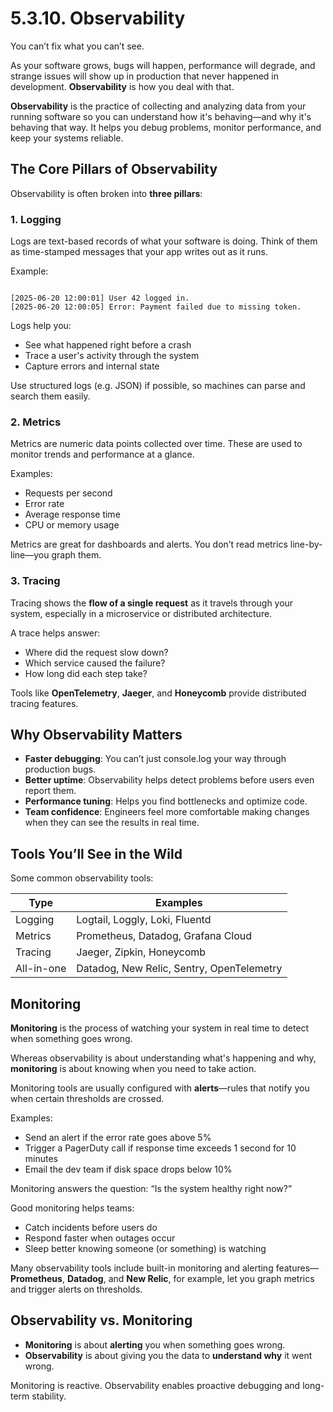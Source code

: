 # 5.3.10. Observability

You can’t fix what you can’t see.

As your software grows, bugs will happen, performance will degrade, and strange issues will show up in production that never happened in development. **Observability** is how you deal with that.

**Observability** is the practice of collecting and analyzing data from your running software so you can understand how it's behaving—and why it's behaving that way. It helps you debug problems, monitor performance, and keep your systems reliable.

## The Core Pillars of Observability

Observability is often broken into **three pillars**:

### 1. **Logging**

Logs are text-based records of what your software is doing. Think of them as time-stamped messages that your app writes out as it runs.

Example:

```

[2025-06-20 12:00:01] User 42 logged in.
[2025-06-20 12:00:05] Error: Payment failed due to missing token.

```

Logs help you:

- See what happened right before a crash
- Trace a user's activity through the system
- Capture errors and internal state

Use structured logs (e.g. JSON) if possible, so machines can parse and search them easily.

### 2. **Metrics**

Metrics are numeric data points collected over time. These are used to monitor trends and performance at a glance.

Examples:

- Requests per second
- Error rate
- Average response time
- CPU or memory usage

Metrics are great for dashboards and alerts. You don’t read metrics line-by-line—you graph them.

### 3. **Tracing**

Tracing shows the **flow of a single request** as it travels through your system, especially in a microservice or distributed architecture.

A trace helps answer:

- Where did the request slow down?
- Which service caused the failure?
- How long did each step take?

Tools like **OpenTelemetry**, **Jaeger**, and **Honeycomb** provide distributed tracing features.

## Why Observability Matters

- **Faster debugging**: You can’t just console.log your way through production bugs.
- **Better uptime**: Observability helps detect problems before users even report them.
- **Performance tuning**: Helps you find bottlenecks and optimize code.
- **Team confidence**: Engineers feel more comfortable making changes when they can see the results in real time.

## Tools You’ll See in the Wild

Some common observability tools:

| Type       | Examples                                  |
| ---------- | ----------------------------------------- |
| Logging    | Logtail, Loggly, Loki, Fluentd            |
| Metrics    | Prometheus, Datadog, Grafana Cloud        |
| Tracing    | Jaeger, Zipkin, Honeycomb                 |
| All-in-one | Datadog, New Relic, Sentry, OpenTelemetry |

## Monitoring

**Monitoring** is the process of watching your system in real time to detect when something goes wrong.

Whereas observability is about understanding what's happening and why, **monitoring** is about knowing when you need to take action.

Monitoring tools are usually configured with **alerts**—rules that notify you when certain thresholds are crossed.

Examples:

- Send an alert if the error rate goes above 5%
- Trigger a PagerDuty call if response time exceeds 1 second for 10 minutes
- Email the dev team if disk space drops below 10%

Monitoring answers the question: “Is the system healthy right now?”

Good monitoring helps teams:

- Catch incidents before users do
- Respond faster when outages occur
- Sleep better knowing someone (or something) is watching

Many observability tools include built-in monitoring and alerting features—**Prometheus**, **Datadog**, and **New Relic**, for example, let you graph metrics and trigger alerts on thresholds.

## Observability vs. Monitoring

- **Monitoring** is about **alerting** you when something goes wrong.
- **Observability** is about giving you the data to **understand why** it went wrong.

Monitoring is reactive. Observability enables proactive debugging and long-term stability.
